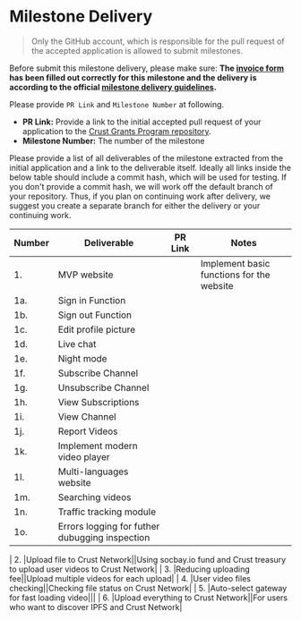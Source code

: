 # Milestone Delivery

> Only the GitHub account, which is responsible for the pull request of the accepted application is allowed to submit milestones. 

Before submit this milestone delivery, please make sure: **The [invoice form](https://docs.google.com/forms/d/e/1FAIpQLSfxKTRtoMzvqQiBL71YXA6gxl_XSsyNBHEBksFFC2AwWReU1w/viewform?usp=sf_link) has been filled out correctly for this milestone and the delivery is according to the official [milestone delivery guidelines](milestone-deliverables-guidelines.md).**  

Please provide `PR Link` and `Milestone Number` at following.
* **PR Link:** Provide a link to the initial accepted pull request of your application to the [Crust Grants Program repository](https://github.com/crustio/Crust-Grants-Program). 
* **Milestone Number:** The number of the milestone

Please provide a list of all deliverables of the milestone extracted from the initial application and a link to the deliverable itself. Ideally all links inside the below table should include a commit hash, which will be used for testing. If you don't provide a commit hash, we will work off the default branch of your repository. Thus, if you plan on continuing work after delivery, we suggest you create a separate branch for either the delivery or your continuing work.


| Number | Deliverable | PR Link | Notes |
| ------------- | ------------- | ------------- |------------- |
| 1. |MVP website||Implement basic functions for the website|
| 1a. |Sign in Function|||
| 1b. |Sign out Function|||
| 1c. |Edit profile picture|||
| 1d. |Live chat|||
| 1e. |Night mode|||
| 1f. |Subscribe Channel|||
| 1g. |Unsubscribe Channel|||
| 1h. |View Subscriptions|||
| 1i. |View Channel|||
| 1j. |Report Videos|||
| 1k. |Implement modern video player|||
| 1l. |Multi-languages website|||
| 1m. |Searching videos|||
| 1n. |Traffic tracking module|||
| 1o. |Errors logging for futher dubugging inspection|||

| 2.  |Upload file to Crust Network||Using socbay.io fund and Crust treasury to upload user videos to Crust Network| 
| 3.  |Reducing uploading fee||Upload multiple videos for each upload|
| 4. |User video files checking||Checking file status on Crust Network|
| 5. |Auto-select gateway for fast loading video|||
| 6. |Upload everything to Crust Network||For users who want to discover IPFS and Crust Network|
